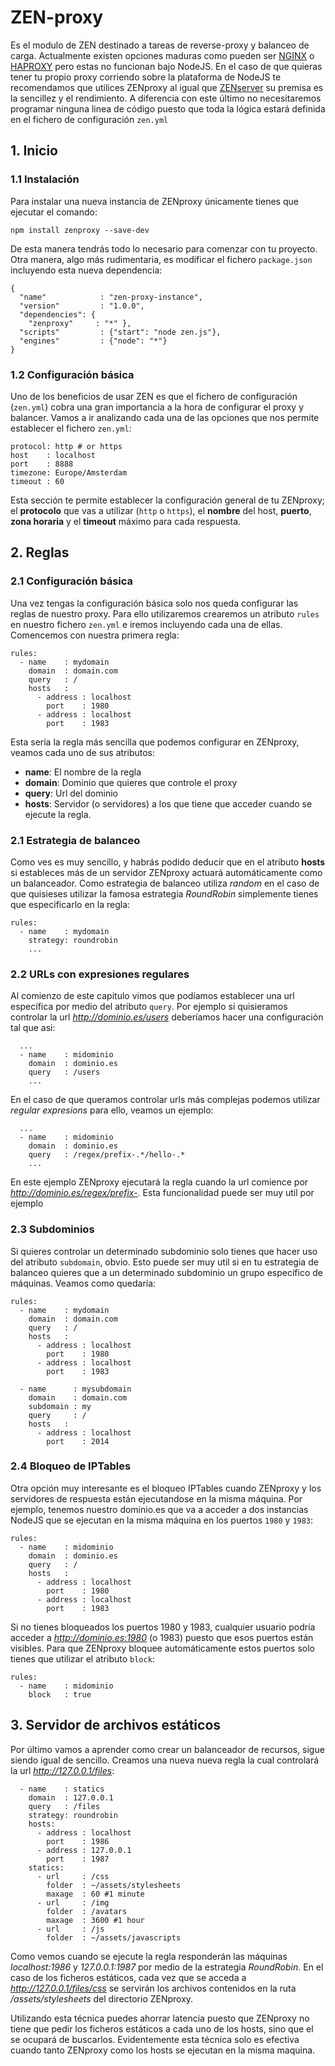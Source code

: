 # ZEN-proxy

Es el modulo de ZEN destinado a tareas de reverse-proxy y balanceo de carga. Actualmente existen opciones maduras como pueden ser [NGINX](http://nginx.org/) o [HAPROXY](http://www.haproxy.org/) pero estas no funcionan bajo NodeJS. En el caso de que quieras tener tu propio proxy corriendo sobre la plataforma de NodeJS te recomendamos que utilices ZENproxy al igual que [ZENserver](https://github.com/soyjavi/zen-server) su premisa es la sencillez y el rendimiento. A diferencia con este último no necesitaremos programar ninguna linea de código puesto que toda la lógica estará definida en el fichero de configuración `zen.yml`

## 1. Inicio

### 1.1 Instalación

Para instalar una nueva instancia de ZENproxy únicamente tienes que ejecutar el comando:

```
npm install zenproxy --save-dev
```

De esta manera tendrás todo lo necesario para comenzar con tu proyecto. Otra manera, algo más rudimentaria, es modificar el fichero `package.json` incluyendo esta nueva dependencia:

```
{
  "name"            : "zen-proxy-instance",
  "version"         : "1.0.0",
  "dependencies": {
    "zenproxy"     : "*" },
  "scripts"         : {"start": "node zen.js"},
  "engines"         : {"node": "*"}
}
```

### 1.2 Configuración básica
Uno de los beneficios de usar ZEN es que el fichero de configuración (`zen.yml`) cobra una gran importancia a la hora de configurar el proxy y balancer. Vamos a ir analizando cada una de las opciones que nos permite establecer el fichero `zen.yml`:

```
protocol: http # or https
host    : localhost
port    : 8888
timezone: Europe/Amsterdam
timeout : 60
```

Esta sección te permite establecer la configuración general de tu ZENproxy; el **protocolo** que vas a utilizar (`http` o `https`), el **nombre** del host, **puerto**, **zona horaria** y el **timeout** máximo para cada respuesta.

## 2. Reglas

### 2.1 Configuración básica
Una vez tengas la configuración básica solo nos queda configurar las reglas de nuestro proxy. Para ello utilizaremos crearemos un atributo `rules` en nuestro fichero `zen.yml` e iremos incluyendo cada una de ellas. Comencemos con nuestra primera regla:

```
rules:
  - name    : mydomain
    domain  : domain.com
    query   : /
    hosts   :
      - address : localhost
        port    : 1980
      - address : localhost
        port    : 1983
```

Esta sería la regla más sencilla que podemos configurar en ZENproxy, veamos cada uno de sus atributos:

+ **name**: El nombre de la regla
+ **domain**: Dominio que quieres que controle el proxy
+ **query**: Url del dominio
+ **hosts**: Servidor (o servidores) a los que tiene que acceder cuando se ejecute la regla.


### 2.1 Estrategia de balanceo
Como ves es muy sencillo, y habrás podido deducir que en el atributo **hosts** si estableces más de un servidor ZENproxy actuará automáticamente como un balanceador. Como estrategia de balanceo utiliza *random* en el caso de que quisieses utilizar la famosa estrategia *RoundRobin* simplemente tienes que especificarlo en la regla:

```
rules:
  - name    : mydomain
    strategy: roundrobin
    ...
```


### 2.2 URLs con expresiones regulares
Al comienzo de este capitulo vimos que podíamos establecer una url específica por medio del atributo `query`. Por ejemplo si quisieramos controlar la url *http://dominio.es/users* deberíamos hacer una configuración tal que asi:

```
  ...
  - name    : midominio
    domain  : dominio.es
	query   : /users
	...
```

En el caso de que queramos controlar urls más complejas podemos utilizar *regular expresions* para ello, veamos un ejemplo:

```
  ...
  - name    : midominio
    domain  : dominio.es
    query   : /regex/prefix-.*/hello-.*
    ...
```
En este ejemplo ZENproxy ejecutará la regla cuando la url comience por *http://dominio.es/regex/prefix-*. Esta funcionalidad puede ser muy util por ejemplo

### 2.3 Subdominios
Si quieres controlar un determinado subdominio solo tienes que hacer uso del atributo `subdomain`, obvio. Esto puede ser muy util si en tu estrategia de balanceo quieres que a un determinado subdominio un grupo específico de máquinas. Veamos como quedaría:

```
rules:
  - name    : mydomain
    domain  : domain.com
    query   : /
    hosts   :
      - address : localhost
        port    : 1980
      - address : localhost
        port    : 1983
        
  - name      : mysubdomain
    domain    : domain.com
    subdomain : my
    query     : /
    hosts   :
      - address : localhost
        port    : 2014
```


### 2.4 Bloqueo de IPTables
Otra opción muy interesante es el bloqueo IPTables cuando ZENproxy y los servidores de respuesta están ejecutandose en la misma máquina. Por ejemplo, tenemos nuestro dominio.es que va a acceder a dos instancias NodeJS que se ejecutan en la misma máquina en los puertos `1980` y `1983`:

```
rules:
  - name    : midominio
    domain  : dominio.es
    query   : /
    hosts   :
      - address : localhost
        port    : 1980
      - address : localhost
        port    : 1983
```

Si no tienes bloqueados los puertos 1980 y 1983, cualquier usuario podría acceder a *http://dominio.es:1980* (o 1983) puesto que esos puertos están visibles. Para que ZENproxy bloquee automáticamente estos puertos solo tienes que utilizar el atributo `block`:

```
rules:
  - name    : midominio
    block   : true
```

## 3. Servidor de archivos estáticos
Por último vamos a aprender como crear un balanceador de recursos, sigue siendo igual de sencillo. Creamos una nueva nueva regla la cual controlará la url *http://127.0.0.1/files*: 

```
  - name    : statics
    domain  : 127.0.0.1
    query   : /files
    strategy: roundrobin
    hosts:
      - address : localhost
        port    : 1986
      - address : 127.0.0.1
        port    : 1987
    statics:
      - url     : /css
        folder  : ~/assets/stylesheets
        maxage  : 60 #1 minute
      - url     : /img
        folder  : /avatars
        maxage  : 3600 #1 hour
      - url     : /js
        folder  : ~/assets/javascripts
```

Como vemos cuando se ejecute la regla responderán las máquinas *localhost:1986* y *127.0.0.1:1987* por medio de la estrategia *RoundRobin*. En el caso de los ficheros estáticos, cada vez que se acceda a *http://127.0.0.1/files/css* se servirán los archivos contenidos en la ruta */assets/stylesheets* del directorio ZENproxy. 

Utilizando esta técnica puedes ahorrar latencia puesto que ZENproxy no tiene que pedir los ficheros estáticos a cada uno de los hosts, sino que el se ocupará de buscarlos. Evidentemente esta técnica solo es efectiva cuando tanto ZENproxy como los hosts se ejecutan en la misma maquina.